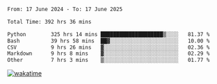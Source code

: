 <!--START_SECTION:waka-->

```txt
From: 17 June 2024 - To: 17 June 2025

Total Time: 392 hrs 36 mins

Python        325 hrs 14 mins ████████████████████▒░░░░   81.37 %
Bash          39 hrs 58 mins  ██▓░░░░░░░░░░░░░░░░░░░░░░   10.00 %
CSV           9 hrs 26 mins   ▓░░░░░░░░░░░░░░░░░░░░░░░░   02.36 %
Markdown      9 hrs 8 mins    ▓░░░░░░░░░░░░░░░░░░░░░░░░   02.29 %
Other         7 hrs 3 mins    ▒░░░░░░░░░░░░░░░░░░░░░░░░   01.77 %
```

<!--END_SECTION:waka-->
[![wakatime](https://wakatime.com/badge/user/5f89a63a-5294-4958-ad30-2b3455e63f2a.svg)](https://wakatime.com/@5f89a63a-5294-4958-ad30-2b3455e63f2a)
